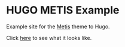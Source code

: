 # HUGO METIS Example

Example site for the [Metis](https://github.com/florisdenhengst/metis) theme to Hugo.

Click [here](https://florisdenhengst.github.io/metis-example) to see what it looks like.
